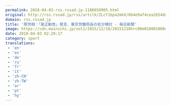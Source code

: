 ```yaml
---
permalink: 2018-04-03-rss.rssad.jp-1186650905.html
original: http://rss.rssad.jp/rss/artclk/ZLcY1bpa2mkX/0b4e9af4cea2654dd6490a12e80923ac?ul=IkpdmVVTV_SPM0Wp6ZGcsqTqG6d5GdRALnBoak4Y3A7rsZ.IDYGV7FPf_.UWJ_KNMqlCxI2jwSAd9dDfS3c0qjVhQQx2
domain: rss.rssad.jp
title: '厚労相：「是正勧告」発言、東京労働局長の処分検討 - 毎日新聞'
image: https://cdn.mainichi.jp/vol1/2015/12/18/20151218hrc00m010001000q/9.jpg?2
date: 2018-04-03 02:29:17
category: sport
translations: 
 - 'en'
 - 'es'
 - 'de'
 - 'ru'
 - 'fr'
 - 'it'
 - 'zh-CN'
 - 'zh-TW'
 - 'ar'
 - 'pt'
 - 'hy'
---
```


